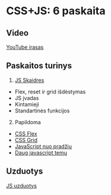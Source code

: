 # CSS+JS: 6 paskaita

## Video

[YouTube irasas](https://youtu.be/zS0lptFc2H8)

## Paskaitos turinys

1. [JS Skaidres](https://github.com/zigmantasvcs/20180903VCSWEB/blob/master/skaidres/06_JS.pdf)
* Flex, reset ir grid išdėstymas
* JS įvadas
* Kintamieji
* Standartinės funkcijos

2. Papildoma
* [CSS Flex](https://css-tricks.com/snippets/css/a-guide-to-flexbox/)
* [CSS Grid](https://css-tricks.com/snippets/css/complete-guide-grid/)
* [JavaScript nuo pradžių](https://www.w3schools.com/jS/default.asp)
* [Daug javascript temų](https://javascript.info/)

## Uzduotys
[JS uzduotys](http://www.codingschoolprojektai.lt/tmp/zigmantas/20180329VCSWEBVAKARINIAI/homeworks/js/)
